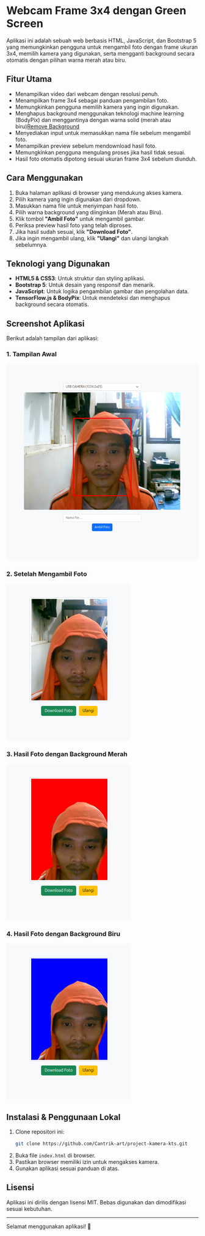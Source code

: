 # Webcam Frame 3x4 dengan Green Screen

Aplikasi ini adalah sebuah web berbasis HTML, JavaScript, dan Bootstrap 5 yang memungkinkan pengguna untuk mengambil foto dengan frame ukuran 3x4, memilih kamera yang digunakan, serta mengganti background secara otomatis dengan pilihan warna merah atau biru.

## Fitur Utama
- Menampilkan video dari webcam dengan resolusi penuh.
- Menampilkan frame 3x4 sebagai panduan pengambilan foto.
- Memungkinkan pengguna memilih kamera yang ingin digunakan.
- Menghapus background menggunakan teknologi machine learning (BodyPix) dan menggantinya dengan warna solid (merah atau biru)[Remove Background](https://cantrik-art.github.io/project-kamera-kts/greedscreen.html)
- Menyediakan input untuk memasukkan nama file sebelum mengambil foto.
- Menampilkan preview sebelum mendownload hasil foto.
- Memungkinkan pengguna mengulang proses jika hasil tidak sesuai.
- Hasil foto otomatis dipotong sesuai ukuran frame 3x4 sebelum diunduh.

## Cara Menggunakan
1. Buka halaman aplikasi di browser yang mendukung akses kamera.
2. Pilih kamera yang ingin digunakan dari dropdown.
3. Masukkan nama file untuk menyimpan hasil foto.
4. Pilih warna background yang diinginkan (Merah atau Biru).
5. Klik tombol **"Ambil Foto"** untuk mengambil gambar.
6. Periksa preview hasil foto yang telah diproses.
7. Jika hasil sudah sesuai, klik **"Download Foto"**.
8. Jika ingin mengambil ulang, klik **"Ulangi"** dan ulangi langkah sebelumnya.

## Teknologi yang Digunakan
- **HTML5 & CSS3**: Untuk struktur dan styling aplikasi.
- **Bootstrap 5**: Untuk desain yang responsif dan menarik.
- **JavaScript**: Untuk logika pengambilan gambar dan pengolahan data.
- **TensorFlow.js & BodyPix**: Untuk mendeteksi dan menghapus background secara otomatis.

## Screenshot Aplikasi
Berikut adalah tampilan dari aplikasi:

### 1. Tampilan Awal
![Tampilan Awal](images/tampilan-awal.png)

### 2. Setelah Mengambil Foto
![Preview Foto](images/preview.png)

### 3. Hasil Foto dengan Background Merah
![Hasil Merah](images/merah.png)

### 4. Hasil Foto dengan Background Biru
![Hasil Biru](images/biru.png)

## Instalasi & Penggunaan Lokal
1. Clone repositori ini:
   ```bash
   git clone https://github.com/Cantrik-art/project-kamera-kts.git
   ```
2. Buka file `index.html` di browser.
3. Pastikan browser memiliki izin untuk mengakses kamera.
4. Gunakan aplikasi sesuai panduan di atas.

## Lisensi
Aplikasi ini dirilis dengan lisensi MIT. Bebas digunakan dan dimodifikasi sesuai kebutuhan.

---

Selamat menggunakan aplikasi! 🚀

